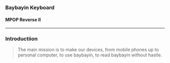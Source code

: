 ### Baybayin Keyboard
#### MPOP Reverse II

---
### Introductiion
> The main mission is to make our devices, from mobile phones up to personal computer, to use baybayin, to read baybayin without hastle.
